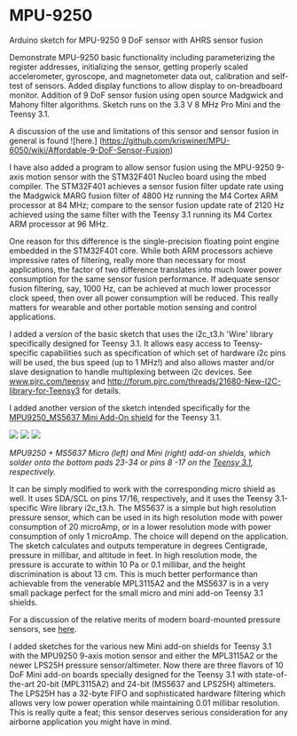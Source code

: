 MPU-9250
========

Arduino sketch for MPU-9250 9 DoF sensor with AHRS sensor fusion

Demonstrate MPU-9250 basic functionality including parameterizing the register addresses, initializing the sensor, 
getting properly scaled accelerometer, gyroscope, and magnetometer data out, calibration and self-test of sensors.
Added display functions to allow display to on-breadboard monitor. Addition of 9 DoF sensor fusion using open source Madgwick and Mahony filter algorithms. Sketch runs on the 3.3 V 8 MHz Pro Mini and the Teensy 3.1.

A discussion of the use and limitations of this sensor and sensor fusion in general is found ![here.]
(https://github.com/kriswiner/MPU-6050/wiki/Affordable-9-DoF-Sensor-Fusion)

I have also added a program to allow sensor fusion using the MPU-9250 9-axis motion sensor with the STM32F401 Nucleo board using the mbed compiler. The STM32F401 achieves a sensor fusion filter update rate using the Madgwick MARG fusion filter of 4800 Hz running the M4 Cortex ARM processor at 84 MHz; compare to the sensor fusion update rate of 2120 Hz achieved using the same filter with the Teensy 3.1 running its M4 Cortex ARM processor at 96 MHz.

One reason for this difference is the single-precision floating point engine embedded in the STM32F401 core. While both ARM processors achieve impressive rates of filtering, really more than necessary for most applications, the factor of two difference translates into much lower power consumption for the same sensor fusion performance. If adequate sensor fusion filtering, say, 1000 Hz, can be achieved at much lower processor clock speed, then over all power consumption will be reduced. This really matters for wearable and other portable motion sensing and control applications.

I added a version of the basic sketch that uses the i2c_t3.h 'Wire' library specifically designed for Teensy 3.1. It allows easy access to Teensy-specific  capabilities such as specification of which set of hardware i2c pins will be used, the bus speed (up to 1 MHz!) and also allows master and/or slave designation to handle multiplexing between i2c devices. See www.pjrc.com/teensy and  http://forum.pjrc.com/threads/21680-New-I2C-library-for-Teensy3 for details.

I added another version of the sketch intended specifically for the [MPU9250_MS5637 Mini Add-On shield](https://www.tindie.com/products/onehorse/mpu9250-teensy-31-add-on-shields/) for the Teensy 3.1. 

![](https://d3s5r33r268y59.cloudfront.net/44691/products/thumbs/2014-07-22T02:09:32.088Z-MPU9250micro1.png.114x76_q85_pad_rcrop.png) ![](https://d3s5r33r268y59.cloudfront.net/44691/products/thumbs/2014-07-22T02:00:54.264Z-mpu9250mini1.png.114x76_q85_pad_rcrop.png) ![](https://d3s5r33r268y59.cloudfront.net/44691/products/thumbs/2014-07-22T02:09:32.088Z-mpu9250mini2.png.114x76_q85_pad_rcrop.png)

_MPU9250 + MS5637 Micro (left) and Mini (right) add-on shields, which solder onto the bottom pads 23-34 or pins 8 -17 on the [Teensy 3.1](http://store.oshpark.com/products/teensy-3-1), respectively._

It can be simply modified to work with the corresponding micro shield as well. It uses SDA/SCL on pins 17/16, respectively, and it uses the Teensy 3.1-specific Wire library i2c_t3.h. The MS5637 is a simple but high resolution pressure sensor, which can be used in its high resolution mode with power consumption of 20 microAmp, or in a lower resolution mode with power consumption of only 1 microAmp. The choice will depend on the application. The sketch calculates and outputs temperature in degrees Centigrade, pressure in millibar, and altitude in feet. In high resolution mode, the pressure is accurate to within 10 Pa or 0.1 millibar, and the height discrimination is about 13 cm. This is much better performance than achievable from the venerable MPL3115A2 and the MS5637 is in a very small package perfect for the small micro and mini add-on Teensy 3.1 shields.

For a discussion of the relative merits of modern board-mounted pressure sensors, see [here](https://github.com/kriswiner/MPU-9250/wiki/Small-pressure-sensors).

I added sketches for the various new Mini add-on shields for Teensy 3.1 with the MPU9250 9-axis motion sensor and either the MPL3115A2 or the newer LPS25H pressure sensor/altimeter. Now there are three flavors of 10 DoF Mini add-on boards specially designed for the Teensy 3.1 with state-of-the-art 20-bit (MPL3115A2) and 24-bit (MS5637 and LPS25H) altimeters. The LPS25H has a 32-byte FIFO and sophisticated hardware filtering which allows very low power operation while maintaining 0.01 millibar resolution. This is really quite a feat; this sensor deserves serious consideration for any airborne application you might have in mind.
